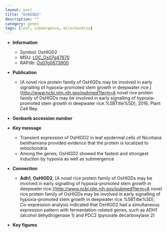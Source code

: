 ```yaml
---
layout: post
title: "OsHIGD2"
description: ""
category: genes
tags: [leaf, submergence, mitochondria]
---
```


* **Information**  
    + Symbol: OsHIGD2  
    + MSU: [LOC_Os07g47670](http://rice.plantbiology.msu.edu/cgi-bin/ORF_infopage.cgi?orf=LOC_Os07g47670)  
    + RAPdb: [Os07g0673900](http://rapdb.dna.affrc.go.jp/viewer/gbrowse_details/irgsp1?name=Os07g0673900)  

* **Publication**  
    + [A novel rice protein family of OsHIGDs may be involved in early signalling of hypoxia-promoted stem growth in deepwater rice.](http://www.ncbi.nlm.nih.gov/pubmed?term=A novel rice protein family of OsHIGDs may be involved in early signalling of hypoxia-promoted stem growth in deepwater rice.%5BTitle%5D), 2016, Plant Cell Rep.

* **Genbank accession number**  

* **Key message**  
    + Transient expression of OsHIGD2 in leaf epidermal cells of Nicotiana benthamiana provided evidence that the protein is localized to mitochondria
    + Among the genes, OsHIGD2 showed the fastest and strongest induction by hypoxia as well as submergence

* **Connection**  
    + __Adh1__, __OsHIGD2__, [A novel rice protein family of OsHIGDs may be involved in early signalling of hypoxia-promoted stem growth in deepwater rice.](http://www.ncbi.nlm.nih.gov/pubmed?term=A novel rice protein family of OsHIGDs may be involved in early signalling of hypoxia-promoted stem growth in deepwater rice.%5BTitle%5D), Co-expression analysis indicated that OsHIGD2 had a simultaneous expression pattern with fermentation-related genes, such as ADH1 (alcohol dehydrogenase 1) and PDC2 (pyruvate decarboxylase 2)

* **Key figures**  


